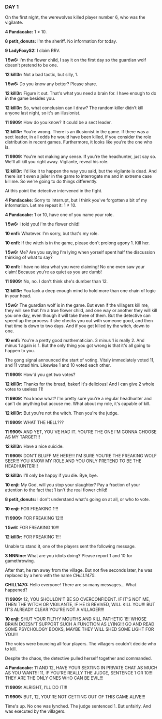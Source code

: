 ### DAY 1

On the first night, the werewolves killed player number 6, who was the vigilante.

**4 Pandacake:** 1 ≠ 10.

**8 petit_donuts:** I'm the sheriff. No information for today.

**9 LadyFoxyS2:** I claim RRV.

**1 5w6:** I'm the flower child, I say it on the first day so the guardian wolf doesn't pretend to be one.

**12 kill3r:** Not a bad tactic, but silly, 1.

**1 5w6:** Do you know any better? Please share.

**12 kill3r:** Figure it out. That's what you need a brain for. I have enough to do in the game besides you.

**12 kill3r:** So, what conclusion can I draw? The random killer didn't kill anyone last night, so it's an illusionist.

**11 9909:** How do you know? It could be a sect leader.

**12 kill3r:** You're wrong. There is an illusionist in the game. If there was a sect leader, in all odds he would have been killed, if you consider the role distribution in recent games. Furthermore, it looks like you're the one who is.

**11 9909:** You're not making any sense. If you're the headhunter, just say so. We'll all kill you right away. Vigilante, reveal his role.

**12 kill3r:** I'd like it to happen the way you said, but the vigilante is dead. And there isn't even a jailer in the game to interrogate me and in extreme case kill me. So we're going to do things differently.

At this point the detective intervened in the fight.

**4 Pandacake:** Sorry to interrupt, but I think you've forgotten a bit of my information. Let me repeat it: 1 ≠ 10.

**4 Pandacake:** 1 or 10, have one of you name your role.

**1 5w6:** I told you! I'm the flower child!

**10 enfi:** Whatever. I'm sorry, but that's my role.

**10 enfi:** If the witch is in the game, please don't prolong agony 1. Kill her.

**1 5w6:** Me? Are you saying I'm lying when yorself spent half the discussion thinking of what to say?

**10 enfi:** I have no idea what you were claiming! No one even saw your claim! Because you're as quiet as you are dumb!

**11 9909:** No, no. I don't think she's dumber than 12.

**12 kill3r:** You lack a deep enough mind to hold more than one chain of logic in your head.

**1 5w6:** The guardian wolf is in the game. But even if the villagers kill me, they will see that I'm a true flower child, and one way or another they will kill you one day, even though it will take three of them. But the detective can speed up the process if she checks you out with someone good, and then that time is down to two days. And if you get killed by the witch, down to one.

**10 enfi:** You're a pretty good mathematician. 3 minus 1 is really 2. And minus 1 again is 1. But the only thing you got wrong is that it's all going to happen to you.  

The gong signal announced the start of voting. Vitaly immediately voted 11, and 11 voted him. Likewise 1 and 10 voted each other.

**11 9909:** How'd you get two votes?

**12 kill3r:** Thanks for the bread, baker! It's delicious! And I can give 2 whole votes to useless 11!

**11 9909:** You know what? I'm pretty sure you're a regular headhunter and can't do anything but accuse me. What about my role, it's capable of kill.

**12 kill3r:** But you're not the witch. Then you're the judge.

**11 9909:** WHAT THE HELL???

**11 9909:** AND YET, YOU'VE HAD IT. YOU'RE THE ONE I'M GONNA CHOOSE AS MY TARGET!!!

**12 kill3r:** Have a nice suicide.

**11 9909:** DON'T BLUFF ME HERE!!! I'M SURE YOU'RE THE FREAKING WOLF SEER!!! YOU KNOW MY ROLE AND YOU ONLY PRETEND TO BE THE HEADHUNTER!!!

**12 kill3r:** I'll only be happy if you die. Bye, bye.

**10 enji:** My God, will you stop your slaughter? Pay a fraction of your attention to the fact that 1 isn't the real flower child!

**8 petit_donuts:** I don't understand what's going on at all, or who to vote.

**10 enji:** FOR FREAKING 1!!!

**11 9909:** FOR FREAKING 12!!!

**1 5w6:** FOR FREAKING 10!!!

**12 kill3r:** FOR FREAKING 1!!!

Unable to stand it, one of the players sent the following message.

**3 NNNine:** What are you idiots doing? Please report 1 and 10 for gamethrowing.

After that, he ran away from the village. But not five seconds later, he was replaced by a hero with the name *CHILL1470*.

**CHILL1470:** Hello everyone! There are so many messages... What happened?

**11 9909:** 12, YOU SHOULDN'T BE SO OVERCONFIDENT. IF IT'S NOT ME, THEN THE WITCH OR VIGILANTE, IF HE IS REVIVED, WILL KILL YOU!!! BUT IT'S ALREADY CLEAR YOU'RE NOT A VILLAGER!!!

**10 enji:** SHUT YOUR FILTHY MOUTHS AND KILL PATHETIC 1!!! WHOSE BRAIN DOESN'T SUPPORT SUCH A FUNCTION AS LYING!!! GO AND READ SOME PSYCHOLOGY BOOKS, MAYBE THEY WILL SHED SOME LIGHT FOR YOU!!!

The votes were bouncing all four players. The villagers couldn't decide who to kill.

Despite the chaos, the detective pulled herself together and commanded.

**4 Pandacake:** 11 AND 12, HAVE YOUR SEXTING IN PRIVATE CHAT AS MUCH AS YOU WANT!!! 11, IF YOU'RE REALLY THE JUDGE, SENTENCE 1 OR 10!!! THEY ARE THE ONLY ONES WHO CAN BE EVIL!!!

**11 9909:** ALRIGHT, I'LL DO IT!!!

**11 9909:** BUT, 12, YOU'RE NOT GETTING OUT OF THIS GAME ALIVE!!!

Time's up. No one was lynched. The judge sentenced 1. But unfairly. And was executed by the villagers.

<br><br><br><br><br><br><br><br>